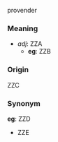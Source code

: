 provender
### Meaning
+ _adj_: ZZA
    + __eg__: ZZB

### Origin

ZZC

### Synonym

__eg__: ZZD

+ ZZE


